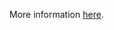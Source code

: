More information [here](https://docs.prismacloud.io/en/enterprise-edition/policy-reference/panos-policies/panos-policies-index/ansible-panos-5).
